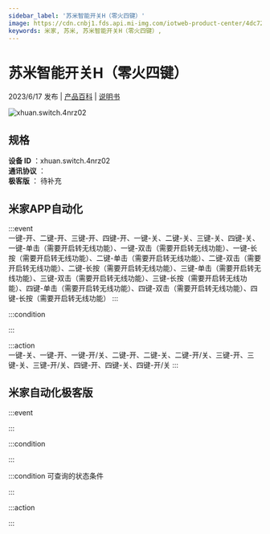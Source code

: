 ```yaml
---
sidebar_label: '苏米智能开关H（零火四键）'
image: https://cdn.cnbj1.fds.api.mi-img.com/iotweb-product-center/4dc72a35d9b847298a9ac530da2a1fcc_1684492157490.png?GalaxyAccessKeyId=AKVGLQWBOVIRQ3XLEW&Expires=9223372036854775807&Signature=fRmG+BEdmLnpb1UWzIp6LJbrgcM=
keywords: 米家, 苏米, 苏米智能开关H（零火四键）, 
---
```

# 苏米智能开关H（零火四键）

2023/6/17 发布 | [产品百科](https://home.mi.com/webapp/content/baike/product/index.html?model=xhuan.switch.4nrz02/) | [说明书](https://home.mi.com/views/introduction.html?model=xhuan.switch.4nrz02&region=cn)

![xhuan.switch.4nrz02](https://cdn.cnbj1.fds.api.mi-img.com/iotweb-product-center/4dc72a35d9b847298a9ac530da2a1fcc_1684492157490.png?GalaxyAccessKeyId=AKVGLQWBOVIRQ3XLEW&Expires=9223372036854775807&Signature=fRmG+BEdmLnpb1UWzIp6LJbrgcM=)

## 规格  
> 
**设备 ID** ：xhuan.switch.4nrz02  
**通讯协议** ：  
**极客版**  ： 待补充 


## 米家APP自动化  

:::event  
一键-开、二键-开、三键-开、四键-开、一键-关、二键-关、三键-关、四键-关、一键-单击（需要开启转无线功能）、一键-双击（需要开启转无线功能）、一键-长按（需要开启转无线功能）、二键-单击（需要开启转无线功能）、二键-双击（需要开启转无线功能）、二键-长按（需要开启转无线功能）、三键-单击（需要开启转无线功能）、三键-双击（需要开启转无线功能）、三键-长按（需要开启转无线功能）、四键-单击（需要开启转无线功能）、四键-双击（需要开启转无线功能）、四键-长按（需要开启转无线功能）
:::

:::condition  

:::

:::action   
一键-关、一键-开、一键-开/关、二键-开、二键-关、二键-开/关、三键-开、三键-关、三键-开/关、四键-开、四键-关、四键-开/关
:::

## 米家自动化极客版  

:::event  

:::

:::condition  

:::

:::condition 可查询的状态条件  

:::

:::action  

:::

        
